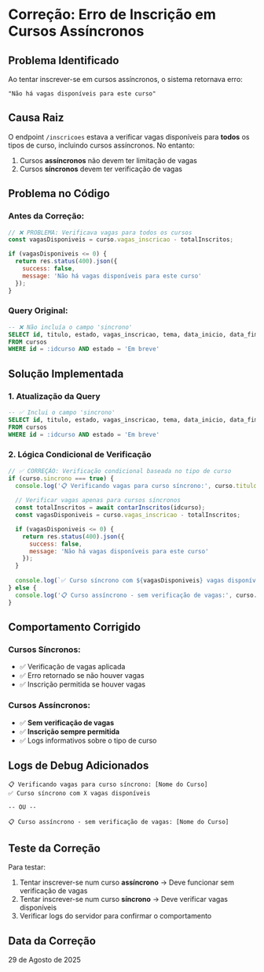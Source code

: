 # Correção: Erro de Inscrição em Cursos Assíncronos

## Problema Identificado

Ao tentar inscrever-se em cursos assíncronos, o sistema retornava erro:
```
"Não há vagas disponíveis para este curso"
```

## Causa Raiz

O endpoint `/inscricoes` estava a verificar vagas disponíveis para **todos** os tipos de curso, incluindo cursos assíncronos. No entanto:

1. Cursos **assíncronos** não devem ter limitação de vagas
2. Cursos **síncronos** devem ter verificação de vagas

## Problema no Código

### Antes da Correção:
```javascript
// ❌ PROBLEMA: Verificava vagas para todos os cursos
const vagasDisponiveis = curso.vagas_inscricao - totalInscritos;

if (vagasDisponiveis <= 0) {
  return res.status(400).json({
    success: false,
    message: 'Não há vagas disponíveis para este curso'
  });
}
```

### Query Original:
```sql
-- ❌ Não incluía o campo 'sincrono'
SELECT id, titulo, estado, vagas_inscricao, tema, data_inicio, data_fim, tipo, formador_responsavel
FROM cursos 
WHERE id = :idcurso AND estado = 'Em breve'
```

## Solução Implementada

### 1. Atualização da Query
```sql
-- ✅ Inclui o campo 'sincrono'
SELECT id, titulo, estado, vagas_inscricao, tema, data_inicio, data_fim, tipo, formador_responsavel, sincrono
FROM cursos 
WHERE id = :idcurso AND estado = 'Em breve'
```

### 2. Lógica Condicional de Verificação
```javascript
// ✅ CORREÇÃO: Verificação condicional baseada no tipo de curso
if (curso.sincrono === true) {
  console.log('📋 Verificando vagas para curso síncrono:', curso.titulo);
  
  // Verificar vagas apenas para cursos síncronos
  const totalInscritos = await contarInscritos(idcurso);
  const vagasDisponiveis = curso.vagas_inscricao - totalInscritos;

  if (vagasDisponiveis <= 0) {
    return res.status(400).json({
      success: false,
      message: 'Não há vagas disponíveis para este curso'
    });
  }
  
  console.log(`✅ Curso síncrono com ${vagasDisponiveis} vagas disponíveis`);
} else {
  console.log('📋 Curso assíncrono - sem verificação de vagas:', curso.titulo);
}
```

## Comportamento Corrigido

### Cursos Síncronos:
- ✅ Verificação de vagas aplicada
- ✅ Erro retornado se não houver vagas
- ✅ Inscrição permitida se houver vagas

### Cursos Assíncronos:
- ✅ **Sem verificação de vagas**
- ✅ **Inscrição sempre permitida**
- ✅ Logs informativos sobre o tipo de curso

## Logs de Debug Adicionados

```
📋 Verificando vagas para curso síncrono: [Nome do Curso]
✅ Curso síncrono com X vagas disponíveis

-- OU --

📋 Curso assíncrono - sem verificação de vagas: [Nome do Curso]
```

## Teste da Correção

Para testar:
1. Tentar inscrever-se num curso **assíncrono** → Deve funcionar sem verificação de vagas
2. Tentar inscrever-se num curso **síncrono** → Deve verificar vagas disponíveis
3. Verificar logs do servidor para confirmar o comportamento

## Data da Correção
29 de Agosto de 2025
